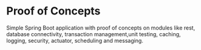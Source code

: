 # Proof of Concepts

Simple Spring Boot application with proof of concepts on modules like rest, database connectivity, transaction
management,unit testing, caching, logging, security, actuator, scheduling and messaging.
